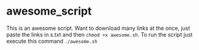 # awesome_script
This is an awesome script. Want to download many links at the once, just paste the links in s.txt and then `chmod +x awesome.sh`.
To run the script just execute this command `./awesome.sh`
